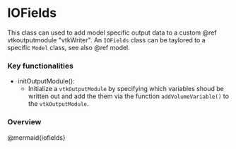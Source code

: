 # IOFields

This class can used to add model specific output data to a custom @ref vtkoutputmodule "vtkWriter". An `IOFields` class can be taylored to a specific `Model` class, see also @ref model.


### Key functionalities

* initOutputModule():
    - Initialize a `vtkOutputModule` by specifying which variables shoud be written out and add the them via the function `addVolumeVariable()` to the `vtkOutputModule`.

### Overview

@mermaid{iofields}
